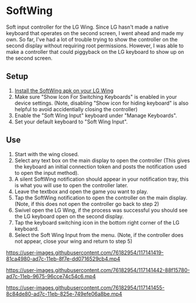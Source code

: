 # SoftWing
Soft input controller for the LG Wing. 
Since LG hasn't made a native keyboard that operates on the second screen, I went ahead and made my own.
So far, I've had a lot of trouble trying to show the controller on the second display without requiring root permissions.
However, I was able to make a controller that could piggyback on the LG keyboard to show up on the second screen.

## Setup
1. [Install the SoftWing apk on your LG Wing](https://www.javatpoint.com/how-to-install-apk-on-android)
2. Make sure "Show Icon For Switching Keyboards" is enabled in your device settings. (Note, disabling "Show icon for hiding keyboard" is also helpful to avoid accidentially closing the controller)
3. Enable the "Soft Wing Input" keyboard under "Manage Keyboards".
4. Set your default keyboard to "Soft Wing Input".

## Use
1. Start with the wing closed.
2. Select any text box on the main display to open the controller (This gives the keyboard an initial connection token and posts the notification used to open the input method).
3. A silent SoftWing notification should appear in your notification tray, this is what you will use to open the controller later.
4. Leave the textbox and open the game you want to play.
5. Tap the SoftWing notification to open the controller on the main display. (Note, if this does not open the controller go back to step 2)
6. Swivel open the LG Wing, if the process was successful you should see the LG keyboard open on the second display.
7. Tap the keyboard switching icon in the bottom right corner of the LG keyboard.
8. Select the Soft Wing Input from the menu. (Note, if the controller does not appear, close your wing and return to step 5)

https://user-images.githubusercontent.com/76182954/117141419-81ca4980-ad7c-11eb-8f7e-dd0716529cb4.mp4

https://user-images.githubusercontent.com/76182954/117141442-88f15780-ad7c-11eb-9675-96cce74c54c6.mp4

https://user-images.githubusercontent.com/76182954/117141455-8c84de80-ad7c-11eb-825e-749efe06a8be.mp4
